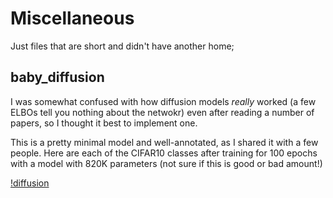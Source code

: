 # Miscellaneous 
Just files that are short and didn't have another home;

## baby_diffusion
I was somewhat confused with how diffusion models *really* worked (a few ELBOs tell you nothing about the netwokr) even after reading a number of papers, so I thought it best to implement one.

This is a pretty minimal model and well-annotated, as I shared it with a few people. Here are each of the CIFAR10 classes after training for 100 epochs with a model with 820K parameters (not sure if this is good or bad amount!)

[!diffusion](samples/diffusion_04500.png)
